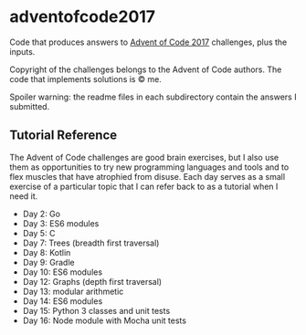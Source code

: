 # adventofcode2017

Code that produces answers to [Advent of Code 2017][advent-of-code-2017] challenges, plus the inputs.

Copyright of the challenges belongs to the Advent of Code authors. The
code that implements solutions is &copy; me.

Spoiler warning: the readme files in each subdirectory contain the answers I submitted.

  [advent-of-code-2017]: https://adventofcode.com/2017

## Tutorial Reference

The Advent of Code challenges are good brain exercises, but I also use them as 
opportunities to try new programming languages and tools and to flex muscles
that have atrophied from disuse. Each day serves as a small exercise of a 
particular topic that I can refer back to as a tutorial when I need it.

* Day 2: Go
* Day 3: ES6 modules
* Day 5: C
* Day 7: Trees (breadth first traversal)
* Day 8: Kotlin
* Day 9: Gradle
* Day 10: ES6 modules
* Day 12: Graphs (depth first traversal)
* Day 13: modular arithmetic
* Day 14: ES6 modules
* Day 15: Python 3 classes and unit tests
* Day 16: Node module with Mocha unit tests

